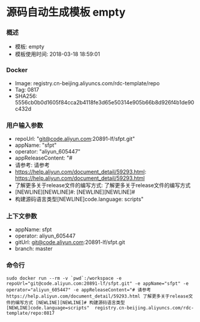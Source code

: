 # 源码自动生成模板 empty

### 概述

* 模板: empty
* 模板使用时间: 2018-03-18 18:59:01

### Docker
* Image: registry.cn-beijing.aliyuncs.com/rdc-template/repo
* Tag: 0817
* SHA256: 5556cb0b0d1605f84cca2b4118fe3d65e50314e905b66b8d926f4b1de90c432d

### 用户输入参数
* repoUrl: "git@code.aliyun.com:20891-lf/sfpt.git" 
* appName: "sfpt" 
* operator: "aliyun_605447" 
* appReleaseContent: "# 
* 请参考: 请参考 
* https://help.aliyun.com/document_detail/59293.html: https://help.aliyun.com/document_detail/59293.html 
* 了解更多关于release文件的编写方式: 了解更多关于release文件的编写方式 
* [NEWLINE][NEWLINE]#: [NEWLINE][NEWLINE]# 
* 构建源码语言类型[NEWLINE]code.language: scripts" 

### 上下文参数
* appName: sfpt
* operator: aliyun_605447
* gitUrl: git@code.aliyun.com:20891-lf/sfpt.git
* branch: master


### 命令行
	sudo docker run --rm -v `pwd`:/workspace -e repoUrl="git@code.aliyun.com:20891-lf/sfpt.git" -e appName="sfpt" -e operator="aliyun_605447" -e appReleaseContent="# 请参考 https://help.aliyun.com/document_detail/59293.html 了解更多关于release文件的编写方式 [NEWLINE][NEWLINE]# 构建源码语言类型[NEWLINE]code.language=scripts"  registry.cn-beijing.aliyuncs.com/rdc-template/repo:0817

